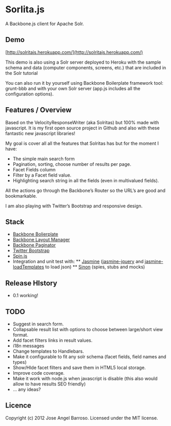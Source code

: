 Sorlita.js
==========

A Backbone.js client for Apache Solr. 

## Demo

[http://solritajs.herokuapp.com/](http://solritajs.herokuapp.com/)

This demo is also using a Solr server deployed to Heroku with the sample schema and data (computer components, screens, etc.) that are included in the Solr tutorial

You can also run it by yourself using Backbone Boilerplate framework tool: grunt-bbb and with your own Solr server (app.js includes all the configuration options).

## Features / Overview

Based on the VelocityResponseWriter (aka Solritas) but 100% made with javascript. It is my first open source project in Github and also with these fantastic new javascript libraries! 

My goal is cover all all the features that Solritas has but for the moment I have:
* The simple main search form
* Pagination, sorting, choose number of results per page.
* Facet Fields column
* Filter by a Facet field value.
* Highlighting search string in all the fields (even in multivalued fields).

All the actions go through the Backbone’s Router so the URL’s are good and bookmarkable.

I am also playing with Twitter’s Bootstrap and responsive design.

## Stack

* [Backbone Bolierplate](https://github.com/backbone-boilerplate/)
* [Backbone Layout Manager](https://github.com/tbranyen/backbone.layoutmanager)
* [Backbone Paginator](https://github.com/addyosmani/backbone.paginator)
* [Twitter Bootstrap](http://twitter.github.com/bootstrap/)
* [Spin.js](https://github.com/fgnass/spin.js)
* Integration and unit test with:
** [Jasmine](http://pivotal.github.com/jasmine/) ([jasmine-jquery](https://github.com/velesin/jasmine-jquery) and  [jasmine-loadTemplates](https://gist.github.com/1359867) to load json)
** [Sinon](http://sinonjs.org/) (spies, stubs and mocks)

## Release HIstory

* 0.1 working!

## TODO

* Suggest in search form.
* Collapsable result list with options to choose between large/short view format.
* Add facet filters links in result values.
* i18n messages
* Change templates to Handlebars.
* Make it configurable to fit any solr schema (facet fields, field names and types) 
* Show/HIde facet filters and save them in HTML5 local storage.
* Improve code coverage.
* Make it work with node.js when javascript is disable (this also would allow to have results SEO friendly)
* … any ideas?

## Licence

Copyright (c) 2012 Jose Angel Barroso.
Licensed under the MIT license.
